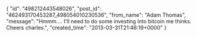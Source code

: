  {
   "id": "498212443548026",
   "post_id": "462493170453287_498054010230536",
   "from_name": "Adam Thomas",
   "message": "Hmmm.... I'll need to do some investing into bitcoin me thinks. Cheers charles.",
   "created_time": "2013-03-31T21:46:19+0000"
 }
